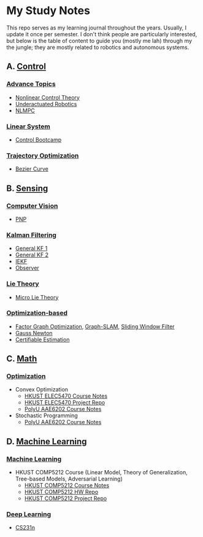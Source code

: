 # My Study Notes
This repo serves as my learning journal throughout the years. Usually, I update it once per semester. I don't think people are particularly interested, but below is the table of content to guide you (mostly me lah) through my the jungle; they are mostly related to robotics and autonomous systems.

## A. [Control](/Control/)
### [Advance Topics](/Control/Advance/)
- [Nonlinear Control Theory](/Control/Advance/Nonlinear_control.pdf)
- [Underactuated Robotics](/Control/Advance/Underactuated_robotics.pdf)
- [NLMPC](/Control/Advance/NLMPC.pdf)

### [Linear System](/Control/Linear-system/)
- [Control Bootcamp](/Control/Linear-system/Control_Bootcamp.pdf)

### [Trajectory Optimization](/Control/Traj-Opt/)
- [Bezier Curve](/Control/Traj-Opt/Minimum_snap_and_B%C3%A8zier.pdf)

## B. [Sensing](/Sensing/)
### [Computer Vision](/Sensing/CV/)
- [PNP](/Sensing/CV/epnp_icpsvd_notes.pdf)

### [Kalman Filtering](/Sensing/KF/)
- [General KF 1](/Sensing/KF/KF_derivation.pdf)
- [General KF 2](/Sensing/KF/KF_derivation_2.pdf)
- [IEKF](/Sensing/KF/IEKF_manifold_quadrotor.pdf)
- [Observer](/Sensing/Observer/eskf_obs.pdf)

### [Lie Theory](/Sensing/Lie_theory/)
- [Micro Lie Theory](/Sensing/Lie_theory/AmicroLietheory.pdf)

### [Optimization-based](/Sensing/Opti-based/)
- [Factor Graph Optimization](/Sensing/Opti-based/FGO.pdf), [Graph-SLAM](/Sensing/Opti-based/Graph-SLAM.pdf), [Sliding Window Filter](/Sensing/Opti-based/SLW.pdf)
- [Gauss Newton](/Sensing/Opti-based/gauss-newton_notes.pdf)
- [Certifiable Estimation](/Sensing/Opti-based/Certifiable.pdf)


## C. [Math](/Math/Optimization/)
### [Optimization](/Math/Optimization/) 
- Convex Optimization
  - [HKUST ELEC5470 Course Notes](/Math/Optimization/ELEC5470.pdf)
  - [HKUST ELEC5470 Project Repo](https://github.com/pattylo/ELEC5470_Convex_Optimization.git)
  - [PolyU AAE6202 Course Notes](/Math/Optimization/AAE6202_midterm.pdf)
- Stochastic Programming
  - [PolyU AAE6202 Course Notes](/Math/Optimization/AAE6202_final.pdf)

## D. [Machine Learning](/Machine_Learning/)
### [Machine Learning](/Machine_Learning/COMP5212/)
- HKUST COMP5212 Course (Linear Model, Theory of Generalization, Tree-based Models, Adversarial Learning)
  - [HKUST COMP5212 Course Notes](/Machine_Learning/COMP5212/Final.pdf)
  - [HKUST COMP5212 HW Repo](https://github.com/pattylo/COMP5212_Machine_Learning)
  - [HKUST COMP5212 Project Repo](https://github.com/pattylo/ledvo)
### [Deep Learning](/Machine_Learning/cs231n/)
  - [CS231n](/Machine_Learning/cs231n/)
